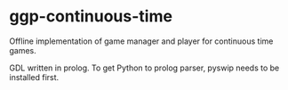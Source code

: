 # ggp-continuous-time

Offline implementation of game manager and player for continuous time games.

GDL written in prolog. To get Python to prolog parser, pyswip needs to be installed first.
